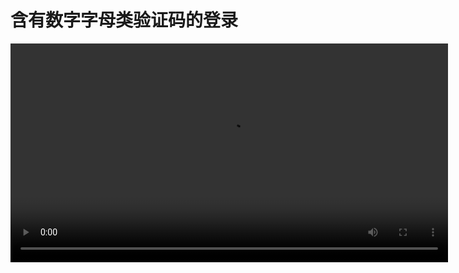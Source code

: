 # 含有数字字母类验证码的登录

<video src="https://www.bilibili.com/video/BV1h5411J7p8/" controls="controls" width="700px" />